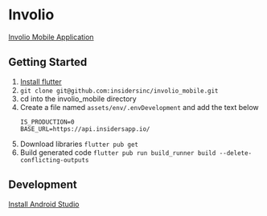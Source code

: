 # Involio

[Involio Mobile Application](https://github.com/insidersinc/involio_mobile)

## Getting Started
1. [Install flutter](https://docs.flutter.dev/get-started/install)
2. `git clone git@github.com:insidersinc/involio_mobile.git`
3. cd into the involio_mobile directory 
4. Create a file named `assets/env/.envDevelopment` and add the text below
   ```
   IS_PRODUCTION=0
   BASE_URL=https://api.insidersapp.io/
   ```
5. Download libraries 
   `flutter pub get`
6. Build generated code
   `flutter pub run build_runner build --delete-conflicting-outputs`
   
## Development
[Install Android Studio](https://developer.android.com/studio/)
